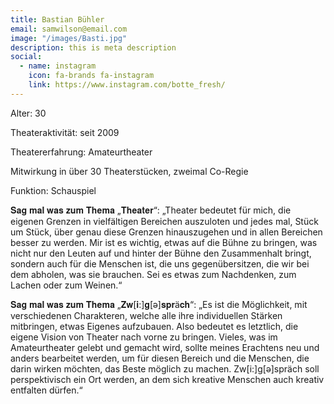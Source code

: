 ```yaml
---
title: Bastian Bühler
email: samwilson@email.com
image: "/images/Basti.jpg"
description: this is meta description
social:
  - name: instagram
    icon: fa-brands fa-instagram
    link: https://www.instagram.com/botte_fresh/
---
```


Alter: 30

Theateraktivität: seit 2009

Theatererfahrung: Amateurtheater

Mitwirkung in über 30 Theaterstücken, zweimal Co-Regie

Funktion: Schauspiel



𝐒𝐚𝐠 𝐦𝐚𝐥 𝐰𝐚𝐬 𝐳𝐮𝐦 𝐓𝐡𝐞𝐦𝐚 „𝐓𝐡𝐞𝐚𝐭𝐞𝐫“:
„Theater bedeutet für mich, die eigenen Grenzen in vielfältigen Bereichen auszuloten und jedes mal, Stück um Stück, über genau diese Grenzen hinauszugehen und in allen Bereichen besser zu werden. Mir ist es wichtig, etwas auf die Bühne zu bringen, was nicht nur den Leuten auf und hinter der Bühne den Zusammenhalt bringt, sondern auch für die Menschen ist, die uns gegenübersitzen, die wir bei dem abholen, was sie brauchen. Sei es etwas zum Nachdenken, zum Lachen oder zum Weinen.“

𝐒𝐚𝐠 𝐦𝐚𝐥 𝐰𝐚𝐬 𝐳𝐮𝐦 𝐓𝐡𝐞𝐦𝐚 „𝐙𝐰[𝐢:]𝐠[ə]𝐬𝐩𝐫ä𝐜𝐡“:
„Es ist die Möglichkeit, mit verschiedenen Charakteren, welche alle ihre individuellen Stärken mitbringen, etwas Eigenes aufzubauen. Also bedeutet es letztlich, die eigene Vision von Theater nach vorne zu bringen.
Vieles, was im Amateurtheater gelebt und gemacht wird, sollte meines Erachtens neu und anders bearbeitet werden, um für diesen Bereich und die Menschen, die darin wirken möchten, das Beste möglich zu machen. Zw[i:]g[ə]spräch soll perspektivisch ein Ort werden, an dem sich kreative Menschen auch kreativ entfalten dürfen.“
